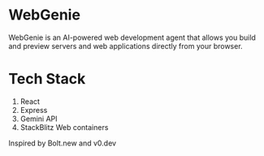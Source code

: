 # WebGenie

WebGenie is an AI-powered web development agent that allows you build and preview servers and web applications directly from your browser.

# Tech Stack

1. React
2. Express
3. Gemini API
4. StackBlitz Web containers

Inspired by Bolt.new and v0.dev